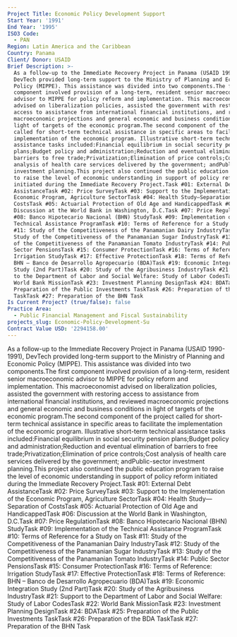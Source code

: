 ```yaml
---
Project Title: Economic Policy Development Support
Start Year: '1991'
End Year: '1995'
ISO3 Code:
  - PAN
Region: Latin America and the Caribbean
Country: Panama
Client/ Donor: USAID
Brief Description: >-
  As a follow-up to the Immediate Recovery Project in Panama (USAID 1990-1991),
  DevTech provided long-term support to the Ministry of Planning and Economic
  Policy (MIPPE). This assistance was divided into two components.The first
  component involved provision of a long-term, resident senior macroeconomic
  advisor to MIPPE for policy reform and implementation. This macroeconomist
  advised on liberalization policies, assisted the government with restoring
  access to assistance from international financial institutions, and reviewed
  macroeconomic projections and general economic and business conditions in
  light of targets of the economic program.The second component of the project
  called for short-term technical assistance in specific areas to facilitate the
  implementation of the economic program. Illustrative short-term technical
  assistance tasks included:Financial equilibrium in social security pension
  plans;Budget policy and administration;Reduction and eventual elimination of
  barriers to free trade;Privatization;Elimination of price controls;Cost
  analysis of health care services delivered by the government; andPublic-sector
  investment planning.This project also continued the public education program
  to raise the level of economic understanding in support of policy reform
  initiated during the Immediate Recovery Project.Task #01: External Debt
  AssistanceTask #02: Price SurveyTask #03: Support to the Implementation of the
  Economic Program, Agriculture SectorTask #04: Health Study—Separation of
  CostsTask #05: Actuarial Protection of Old Age and HandicappedTask #06:
  Discussion at the World Bank in Washington, D.C.Task #07: Price RegulationTask
  #08: Banco Hipotecario Nacional (BHN) StudyTask #09: Implementation of the
  Technical Assistance ProgramTask #10: Terms of Reference for a Study on Task
  #11: Study of the Competitiveness of the Panamanian Dairy IndustryTask #12:
  Study of the Competitiveness of the Panamanian Sugar IndustryTask #13: Study
  of the Competitiveness of the Panamanian Tomato IndustryTask #14: Public
  Sector PensionsTask #15: Consumer ProtectionTask #16: Terms of Reference:
  Irrigation StudyTask #17: Effective ProtectionTask #18: Terms of Reference:
  BHN – Banco de Desarrollo Agropecuario (BDA)Task #19: Economic Integration
  Study (2nd Part)Task #20: Study of the Agribusiness IndustryTask #21: Support
  to the Department of Labor and Social Welfare: Study of Labor CodesTask #22:
  World Bank MissionTask #23: Investment Planning DesignTask #24: BDATask #25:
  Preparation of the Public Investments TaskTask #26: Preparation of the BDA
  TaskTask #27: Preparation of the BHN Task
Is Current Project? (true/false): false
Practice Area:
  - Public Financial Management and Fiscal Sustainability
projects_slug: Economic-Policy-Development-Su
Contract Value USD: '2294158.00'
---
```

As a follow-up to the Immediate Recovery Project in Panama (USAID 1990-1991), DevTech provided long-term support to the Ministry of Planning and Economic Policy (MIPPE). This assistance was divided into two components.The first component involved provision of a long-term, resident senior macroeconomic advisor to MIPPE for policy reform and implementation. This macroeconomist advised on liberalization policies, assisted the government with restoring access to assistance from international financial institutions, and reviewed macroeconomic projections and general economic and business conditions in light of targets of the economic program.The second component of the project called for short-term technical assistance in specific areas to facilitate the implementation of the economic program. Illustrative short-term technical assistance tasks included:Financial equilibrium in social security pension plans;Budget policy and administration;Reduction and eventual elimination of barriers to free trade;Privatization;Elimination of price controls;Cost analysis of health care services delivered by the government; andPublic-sector investment planning.This project also continued the public education program to raise the level of economic understanding in support of policy reform initiated during the Immediate Recovery Project.Task #01: External Debt AssistanceTask #02: Price SurveyTask #03: Support to the Implementation of the Economic Program, Agriculture SectorTask #04: Health Study—Separation of CostsTask #05: Actuarial Protection of Old Age and HandicappedTask #06: Discussion at the World Bank in Washington, D.C.Task #07: Price RegulationTask #08: Banco Hipotecario Nacional (BHN) StudyTask #09: Implementation of the Technical Assistance ProgramTask #10: Terms of Reference for a Study on Task #11: Study of the Competitiveness of the Panamanian Dairy IndustryTask #12: Study of the Competitiveness of the Panamanian Sugar IndustryTask #13: Study of the Competitiveness of the Panamanian Tomato IndustryTask #14: Public Sector PensionsTask #15: Consumer ProtectionTask #16: Terms of Reference: Irrigation StudyTask #17: Effective ProtectionTask #18: Terms of Reference: BHN – Banco de Desarrollo Agropecuario (BDA)Task #19: Economic Integration Study (2nd Part)Task #20: Study of the Agribusiness IndustryTask #21: Support to the Department of Labor and Social Welfare: Study of Labor CodesTask #22: World Bank MissionTask #23: Investment Planning DesignTask #24: BDATask #25: Preparation of the Public Investments TaskTask #26: Preparation of the BDA TaskTask #27: Preparation of the BHN Task